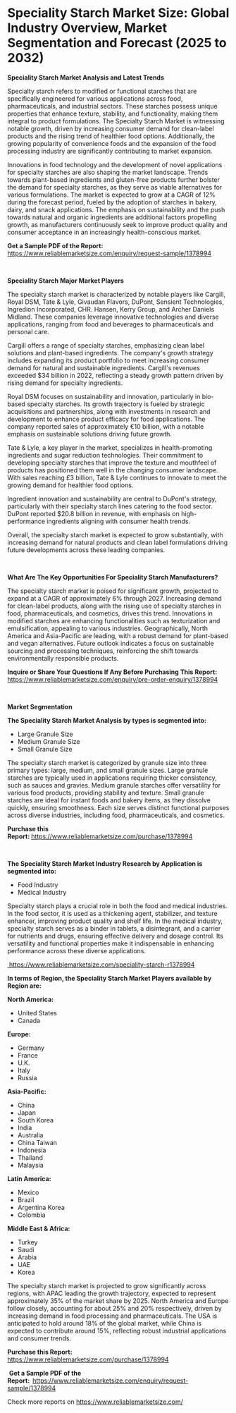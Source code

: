 <p><h1>Speciality Starch Market Size: Global Industry Overview, Market Segmentation and Forecast (2025 to 2032)</h1></p><p><strong>Speciality Starch Market Analysis and Latest Trends</strong></p>
<p><p>Specialty starch refers to modified or functional starches that are specifically engineered for various applications across food, pharmaceuticals, and industrial sectors. These starches possess unique properties that enhance texture, stability, and functionality, making them integral to product formulations. The Specialty Starch Market is witnessing notable growth, driven by increasing consumer demand for clean-label products and the rising trend of healthier food options. Additionally, the growing popularity of convenience foods and the expansion of the food processing industry are significantly contributing to market expansion.</p><p>Innovations in food technology and the development of novel applications for specialty starches are also shaping the market landscape. Trends towards plant-based ingredients and gluten-free products further bolster the demand for specialty starches, as they serve as viable alternatives for various formulations. The market is expected to grow at a CAGR of 12% during the forecast period, fueled by the adoption of starches in bakery, dairy, and snack applications. The emphasis on sustainability and the push towards natural and organic ingredients are additional factors propelling growth, as manufacturers continuously seek to improve product quality and consumer acceptance in an increasingly health-conscious market.</p></p>
<p><strong>Get a Sample PDF of the Report:&nbsp;</strong> <a href="https://www.reliablemarketsize.com/enquiry/request-sample/1378994?utm_campaign=1872&utm_medium=2&utm_source=Github&utm_content=ia&utm_term=01022025&utm_id=speciality-starch">https://www.reliablemarketsize.com/enquiry/request-sample/1378994</a></p>
<p>&nbsp;</p>
<p><strong>Speciality Starch Major Market Players</strong></p>
<p><p>The specialty starch market is characterized by notable players like Cargill, Royal DSM, Tate & Lyle, Givaudan Flavors, DuPont, Sensient Technologies, Ingredion Incorporated, CHR. Hansen, Kerry Group, and Archer Daniels Midland. These companies leverage innovative technologies and diverse applications, ranging from food and beverages to pharmaceuticals and personal care.</p><p>Cargill offers a range of specialty starches, emphasizing clean label solutions and plant-based ingredients. The company's growth strategy includes expanding its product portfolio to meet increasing consumer demand for natural and sustainable ingredients. Cargill's revenues exceeded $34 billion in 2022, reflecting a steady growth pattern driven by rising demand for specialty ingredients.</p><p>Royal DSM focuses on sustainability and innovation, particularly in bio-based specialty starches. Its growth trajectory is fueled by strategic acquisitions and partnerships, along with investments in research and development to enhance product efficacy for food applications. The company reported sales of approximately €10 billion, with a notable emphasis on sustainable solutions driving future growth.</p><p>Tate & Lyle, a key player in the market, specializes in health-promoting ingredients and sugar reduction technologies. Their commitment to developing specialty starches that improve the texture and mouthfeel of products has positioned them well in the changing consumer landscape. With sales reaching £3 billion, Tate & Lyle continues to innovate to meet the growing demand for healthier food options.</p><p>Ingredient innovation and sustainability are central to DuPont's strategy, particularly with their specialty starch lines catering to the food sector. DuPont reported $20.8 billion in revenue, with emphasis on high-performance ingredients aligning with consumer health trends.</p><p>Overall, the specialty starch market is expected to grow substantially, with increasing demand for natural products and clean label formulations driving future developments across these leading companies.</p></p>
<p>&nbsp;</p>
<p><strong>What Are The Key Opportunities For Speciality Starch Manufacturers?</strong></p>
<p><p>The specialty starch market is poised for significant growth, projected to expand at a CAGR of approximately 6% through 2027. Increasing demand for clean-label products, along with the rising use of specialty starches in food, pharmaceuticals, and cosmetics, drives this trend. Innovations in modified starches are enhancing functionalities such as texturization and emulsification, appealing to various industries. Geographically, North America and Asia-Pacific are leading, with a robust demand for plant-based and vegan alternatives. Future outlook indicates a focus on sustainable sourcing and processing techniques, reinforcing the shift towards environmentally responsible products.</p></p>
<p><strong>Inquire or Share Your Questions If Any Before Purchasing This Report:</strong> <a href="https://www.reliablemarketsize.com/enquiry/pre-order-enquiry/1378994?utm_campaign=1872&utm_medium=2&utm_source=Github&utm_content=ia&utm_term=01022025&utm_id=speciality-starch">https://www.reliablemarketsize.com/enquiry/pre-order-enquiry/1378994</a></p>
<p>&nbsp;</p>
<p><strong>Market Segmentation</strong></p>
<p><strong>The Speciality Starch Market Analysis by types is segmented into:</strong></p>
<p><ul><li>Large Granule Size</li><li>Medium Granule Size</li><li>Small Granule Size</li></ul></p>
<p><p>The specialty starch market is categorized by granule size into three primary types: large, medium, and small granule sizes. Large granule starches are typically used in applications requiring thicker consistency, such as sauces and gravies. Medium granule starches offer versatility for various food products, providing stability and texture. Small granule starches are ideal for instant foods and bakery items, as they dissolve quickly, ensuring smoothness. Each size serves distinct functional purposes across diverse industries, including food, pharmaceuticals, and cosmetics.</p></p>
<p><strong>Purchase this Report:&nbsp;</strong><a href="https://www.reliablemarketsize.com/purchase/1378994?utm_campaign=1872&utm_medium=2&utm_source=Github&utm_content=ia&utm_term=01022025&utm_id=speciality-starch">https://www.reliablemarketsize.com/purchase/1378994</a></p>
<p>&nbsp;</p>
<p><strong>The Speciality Starch Market Industry Research by Application is segmented into:</strong></p>
<p><ul><li>Food Industry</li><li>Medical Industry</li></ul></p>
<p><p>Specialty starch plays a crucial role in both the food and medical industries. In the food sector, it is used as a thickening agent, stabilizer, and texture enhancer, improving product quality and shelf life. In the medical industry, specialty starch serves as a binder in tablets, a disintegrant, and a carrier for nutrients and drugs, ensuring effective delivery and dosage control. Its versatility and functional properties make it indispensable in enhancing performance across these diverse applications.</p></p>
<p><a href="https://www.reliablemarketsize.com/speciality-starch-r1378994?utm_campaign=1872&utm_medium=2&utm_source=Github&utm_content=ia&utm_term=01022025&utm_id=speciality-starch">&nbsp;https://www.reliablemarketsize.com/speciality-starch-r1378994</a></p>
<p><strong>In terms of Region, the Speciality Starch Market Players available by Region are:</strong></p>
<p>
    <p> <strong> North America: </strong>
        <ul>
            <li>United States</li>
            <li>Canada</li>
        </ul>
        </p> 
    <p> <strong> Europe: </strong>
        <ul>
            <li>Germany</li>
            <li>France</li>
            <li>U.K.</li>
            <li>Italy</li>
            <li>Russia</li>
        </ul>
        </p> 
    <p> <strong> Asia-Pacific: </strong>
        <ul>
            <li>China</li>
            <li>Japan</li>
            <li>South Korea</li>
            <li>India</li>
            <li>Australia</li>
            <li>China Taiwan</li>
            <li>Indonesia</li>
            <li>Thailand</li>
            <li>Malaysia</li>
        </ul>
        </p> 
    <p> <strong> Latin America: </strong>
        <ul>
            <li>Mexico</li>
            <li>Brazil</li>
            <li>Argentina Korea</li>
            <li>Colombia</li>
        </ul>
        </p> 
    <p> <strong> Middle East & Africa: </strong>
        <ul>
            <li>Turkey</li>
            <li>Saudi</li>
            <li>Arabia</li>
            <li>UAE</li>
            <li>Korea</li>
        </ul>
    </p>
    </p>
<p><p>The specialty starch market is projected to grow significantly across regions, with APAC leading the growth trajectory, expected to represent approximately 35% of the market share by 2025. North America and Europe follow closely, accounting for about 25% and 20% respectively, driven by increasing demand in food processing and pharmaceuticals. The USA is anticipated to hold around 18% of the global market, while China is expected to contribute around 15%, reflecting robust industrial applications and consumer trends.</p></p>
<p><strong>Purchase this Report: </strong><a href="https://www.reliablemarketsize.com/purchase/1378994?utm_campaign=1872&utm_medium=2&utm_source=Github&utm_content=ia&utm_term=01022025&utm_id=speciality-starch">https://www.reliablemarketsize.com/purchase/1378994</a></p>
<p>&nbsp;<strong>Get a Sample PDF of the Report:&nbsp;&nbsp;</strong><a href="https://www.reliablemarketsize.com/enquiry/request-sample/1378994?utm_campaign=1872&utm_medium=2&utm_source=Github&utm_content=ia&utm_term=01022025&utm_id=speciality-starch">https://www.reliablemarketsize.com/enquiry/request-sample/1378994</a></p>
<p><strong></strong></p>
<p>Check more reports on <a href="https://www.reliablemarketsize.com/?utm_campaign=1872&utm_medium=2&utm_source=Github&utm_content=ia&utm_term=01022025&utm_id=speciality-starch">https://www.reliablemarketsize.com/</a></p>